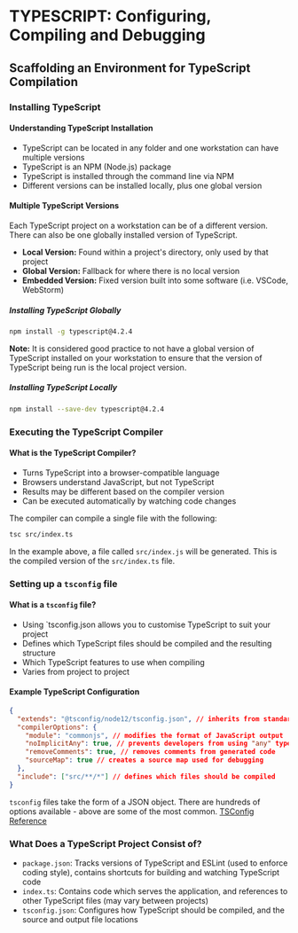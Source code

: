 # TYPESCRIPT: Configuring, Compiling and Debugging

## Scaffolding an Environment for TypeScript Compilation

### Installing TypeScript

#### Understanding TypeScript Installation

- TypeScript can be located in any folder and one workstation can have multiple versions
- TypeScript is an NPM (Node.js) package
- TypeScript is installed through the command line via NPM
- Different versions can be installed locally, plus one global version

#### Multiple TypeScript Versions

Each TypeScript project on a workstation can be of a different version. There can also be one globally installed version of TypeScript.

- **Local Version:** Found within a project's directory, only used by that project
- **Global Version:** Fallback for where there is no local version
- **Embedded Version:** Fixed version built into some software (i.e. VSCode, WebStorm)

##### Installing TypeScript Globally

```bash
npm install -g typescript@4.2.4
```

**Note:** It is considered good practice to not have a global version of TypeScript installed on your workstation to ensure that the version of TypeScript being run is the local project version.

##### Installing TypeScript Locally

```bash
npm install --save-dev typescript@4.2.4
```

### Executing the TypeScript Compiler

#### What is the TypeScript Compiler?

- Turns TypeScript into a browser-compatible language
- Browsers understand JavaScript, but not TypeScript
- Results may be different based on the compiler version
- Can be executed automatically by watching code changes

The compiler can compile a single file with the following:

```bash
tsc src/index.ts
```

In the example above, a file called `src/index.js` will be generated. This is the compiled version of the `src/index.ts` file.

### Setting up a `tsconfig` file

#### What is a `tsconfig` file?

- Using `tsconfig.json allows you to customise TypeScript to suit your project
- Defines which TypeScript files should be compiled and the resulting structure
- Which TypeScript features to use when compiling
- Varies from project to project

#### Example TypeScript Configuration

```json
{
  "extends": "@tsconfig/node12/tsconfig.json", // inherits from standard package
  "compilerOptions": {
    "module": "commonjs", // modifies the format of JavaScript output
    "noImplicitAny": true, // prevents developers from using "any" type
    "removeComments": true, // removes comments from generated code
    "sourceMap": true // creates a source map used for debugging
  },
  "include": ["src/**/*"] // defines which files should be compiled
}
```

`tsconfig` files take the form of a JSON object.
There are hundreds of options available - above are some of the most common.
[TSConfig Reference](https://www.typescriptlang.org/tsconfig)

### What Does a TypeScript Project Consist of?

- `package.json`: Tracks versions of TypeScript and ESLint (used to enforce coding style), contains shortcuts for building and watching TypeScript code
- `index.ts`: Contains code which serves the application, and references to other TypeScript files (may vary between projects)
- `tsconfig.json`: Configures how TypeScript should be compiled, and the source and output file locations
